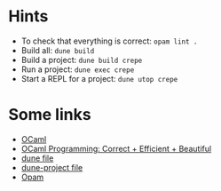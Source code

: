 # Hints
- To check that everything is correct: `opam lint .`
- Build all: `dune build`
- Build a project: `dune build crepe`
- Run a project: `dune exec crepe`
- Start a REPL for a project: `dune utop crepe`

# Some links
- [OCaml](https://ocaml.org/)
- [OCaml Programming: Correct + Efficient + Beautiful](https://cs3110.github.io/textbook/cover.html)
- [dune file](https://dune.readthedocs.io/en/stable/reference/dune/)
- [dune-project file](https://dune.readthedocs.io/en/stable/reference/dune-project/)
- [Opam](https://opam.ocaml.org/)

